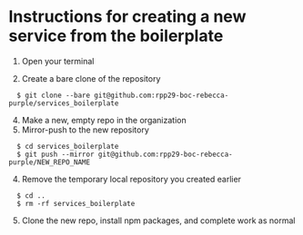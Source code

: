 # Instructions for creating a new service from the boilerplate

1. Open your terminal

2. Create a bare clone of the repository

```
  $ git clone --bare git@github.com:rpp29-boc-rebecca-purple/services_boilerplate
```

4. Make a new, empty repo in the organization
6. Mirror-push to the new repository

```
  $ cd services_boilerplate
  $ git push --mirror git@github.com:rpp29-boc-rebecca-purple/NEW_REPO_NAME
```

4. Remove the temporary local repository you created earlier

```
  $ cd ..
  $ rm -rf services_boilerplate
```

5. Clone the new repo, install npm packages, and complete work as normal
